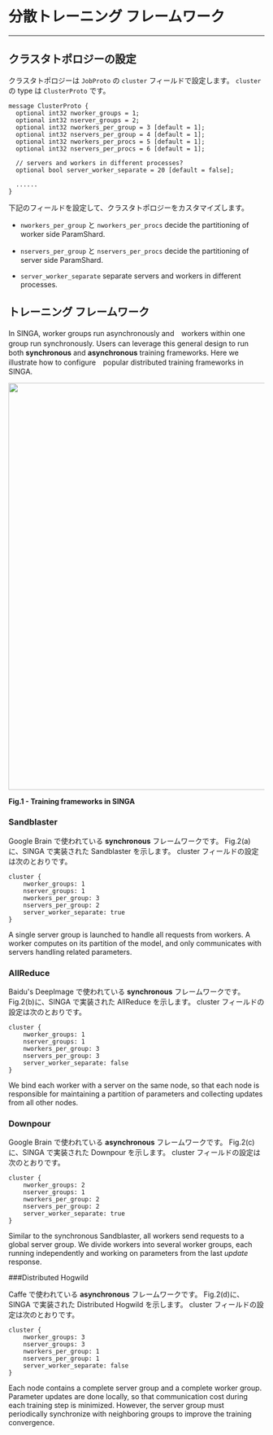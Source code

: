 # 分散トレーニング フレームワーク

---

## クラスタトポロジーの設定

クラスタトポロジーは `JobProto` の `cluster` フィールドで設定します。
`cluster` の type は `ClusterProto` です。

    message ClusterProto {
      optional int32 nworker_groups = 1;
      optional int32 nserver_groups = 2;
      optional int32 nworkers_per_group = 3 [default = 1];
      optional int32 nservers_per_group = 4 [default = 1];
      optional int32 nworkers_per_procs = 5 [default = 1];
      optional int32 nservers_per_procs = 6 [default = 1];

      // servers and workers in different processes?
      optional bool server_worker_separate = 20 [default = false];

      ......
    }


下記のフィールドを設定して、クラスタトポロジーをカスタマイズします。

  * `nworkers_per_group` と `nworkers_per_procs`
  decide the partitioning of worker side ParamShard.

  * `nservers_per_group` と `nservers_per_procs`
  decide the partitioning of server side ParamShard.

  * `server_worker_separate`
  separate servers and workers in different processes.

## トレーニング フレームワーク

In SINGA, worker groups run asynchronously and　workers within one group run synchronously.
Users can leverage this general design to run　both **synchronous** and **asynchronous** training frameworks.
Here we illustrate how to configure　popular distributed training frameworks in SINGA.

<img src="../images/frameworks.png" style="width: 800px"/>
<p><strong> Fig.1 - Training frameworks in SINGA</strong></p>

### Sandblaster

Google Brain で使われている **synchronous** フレームワークです。
Fig.2(a)に、SINGA で実装された Sandblaster を示します。
cluster フィールドの設定は次のとおりです。

    cluster {
        nworker_groups: 1
        nserver_groups: 1
        nworkers_per_group: 3
        nservers_per_group: 2
        server_worker_separate: true
    }

A single server group is launched to handle all requests from workers.
A worker computes on its partition of the model,
and only communicates with servers handling related parameters.


### AllReduce

Baidu's DeepImage で使われている **synchronous** フレームワークです。
Fig.2(b)に、SINGA で実装された AllReduce を示します。
cluster フィールドの設定は次のとおりです。

    cluster {
        nworker_groups: 1
        nserver_groups: 1
        nworkers_per_group: 3
        nservers_per_group: 3
        server_worker_separate: false
    }

We bind each worker with a server on the same node, so that each
node is responsible for maintaining a partition of parameters and
collecting updates from all other nodes.

### Downpour

Google Brain で使われている **asynchronous** フレームワークです。
Fig.2(c)に、SINGA で実装された Downpour を示します。
cluster フィールドの設定は次のとおりです。

    cluster {
        nworker_groups: 2
        nserver_groups: 1
        nworkers_per_group: 2
        nservers_per_group: 2
        server_worker_separate: true
    }

Similar to the synchronous Sandblaster, all workers send
requests to a global server group. We divide workers into several
worker groups, each running independently and working on parameters
from the last *update* response.

###Distributed Hogwild

Caffe で使われている **asynchronous** フレームワークです。
Fig.2(d)に、SINGA で実装された Distributed Hogwild を示します。
cluster フィールドの設定は次のとおりです。

    cluster {
        nworker_groups: 3
        nserver_groups: 3
        nworkers_per_group: 1
        nservers_per_group: 1
        server_worker_separate: false
    }

Each node contains a complete server group and a complete worker group.
Parameter updates are done locally, so that communication cost
during each training step is minimized.
However, the server group must periodically synchronize with
neighboring groups to improve the training convergence.
